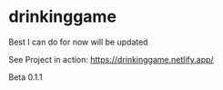 # drinkinggame
Best I can do for now will be updated

See Project in action: https://drinkinggame.netlify.app/

Beta 0.1.1